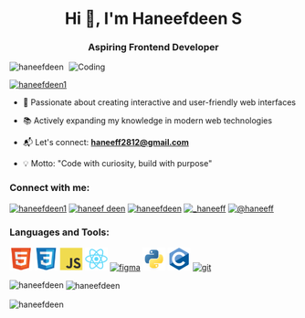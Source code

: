 <h1 align="center">Hi 👋, I'm Haneefdeen S</h1>
<h3 align="center">Aspiring Frontend Developer</h3>
<img align="right" alt="Coding" width="400" src="https://images.squarespace-cdn.com/content/v1/5769fc401b631bab1addb2ab/1541580611624-TE64QGKRJG8SWAIUS7NS/ke17ZwdGBToddI8pDm48kPoswlzjSVMM-SxOp7CV59BZw-zPPgdn4jUwVcJE1ZvWQUxwkmyExglNqGp0IvTJZamWLI2zvYWH8K3-s_4yszcp2ryTI0HqTOaaUohrI8PI6FXy8c9PWtBlqAVlUS5izpdcIXDZqDYvprRqZ29Pw0o/coding-freak.gif">

<p align="left"> <img src="https://komarev.com/ghpvc/?username=haneefdeen&label=Profile%20views&color=0e75b6&style=flat" alt="haneefdeen" /> </p>

<p align="left"> <a href="https://twitter.com/haneefdeen1" target="blank"><img src="https://img.shields.io/twitter/follow/haneefdeen1?logo=twitter&style=for-the-badge" alt="haneefdeen1" /></a> </p>

- 🚀 Passionate about creating interactive and user-friendly web interfaces

- 📚 Actively expanding my knowledge in modern web technologies

- 📬 Let's connect: **haneeff2812@gmail.com**

- 💡 Motto: "Code with curiosity, build with purpose"

<h3 align="left">Connect with me:</h3>
<p align="left">
<a href="https://twitter.com/haneefdeen1" target="blank"><img align="center" src="https://raw.githubusercontent.com/rahuldkjain/github-profile-readme-generator/master/src/images/icons/Social/twitter.svg" alt="haneefdeen1" height="30" width="40" /></a>
<a href="https://linkedin.com/in/haneef deen" target="blank"><img align="center" src="https://raw.githubusercontent.com/rahuldkjain/github-profile-readme-generator/master/src/images/icons/Social/linked-in-alt.svg" alt="haneef deen" height="30" width="40" /></a>
<a href="https://kaggle.com/haneefdeen" target="blank"><img align="center" src="https://raw.githubusercontent.com/rahuldkjain/github-profile-readme-generator/master/src/images/icons/Social/kaggle.svg" alt="haneefdeen" height="30" width="40" /></a>
<a href="https://instagram.com/_haneeff" target="blank"><img align="center" src="https://raw.githubusercontent.com/rahuldkjain/github-profile-readme-generator/master/src/images/icons/Social/instagram.svg" alt="_haneeff" height="30" width="40" /></a>
<a href="https://medium.com/@haneeff" target="blank"><img align="center" src="https://raw.githubusercontent.com/rahuldkjain/github-profile-readme-generator/master/src/images/icons/Social/medium.svg" alt="@haneeff" height="30" width="40" /></a>
</p>

<h3 align="left">Languages and Tools:</h3>
<p align="left">
  <a href="https://www.w3schools.com/html/" target="_blank" rel="noreferrer"><img src="https://raw.githubusercontent.com/devicons/devicon/master/icons/html5/html5-original.svg" alt="html5" width="40" height="40"/></a>
  <a href="https://www.w3schools.com/css/" target="_blank" rel="noreferrer"><img src="https://raw.githubusercontent.com/devicons/devicon/master/icons/css3/css3-original.svg" alt="css3" width="40" height="40"/></a>
  <a href="https://developer.mozilla.org/en-US/docs/Web/JavaScript" target="_blank" rel="noreferrer"><img src="https://raw.githubusercontent.com/devicons/devicon/master/icons/javascript/javascript-original.svg" alt="javascript" width="40" height="40"/></a>
  <a href="https://reactjs.org/" target="_blank" rel="noreferrer"><img src="https://raw.githubusercontent.com/devicons/devicon/master/icons/react/react-original.svg" alt="react" width="40" height="40"/></a>
  <a href="https://www.figma.com/" target="_blank" rel="noreferrer"><img src="https://www.vectorlogo.zone/logos/figma/figma-icon.svg" alt="figma" width="40" height="40"/></a>
  <a href="https://www.python.org" target="_blank" rel="noreferrer"><img src="https://raw.githubusercontent.com/devicons/devicon/master/icons/python/python-original.svg" alt="python" width="40" height="40"/></a>
  <a href="https://www.cprogramming.com/" target="_blank" rel="noreferrer"><img src="https://raw.githubusercontent.com/devicons/devicon/master/icons/c/c-original.svg" alt="c" width="40" height="40"/></a>
  <a href="https://git-scm.com/" target="_blank" rel="noreferrer"><img src="https://www.vectorlogo.zone/logos/git-scm/git-scm-icon.svg" alt="git" width="40" height="40"/></a>
</p>

<p><img align="left" src="https://github-readme-stats.vercel.app/api/top-langs?username=haneefdeen&show_icons=true&locale=en&layout=compact" alt="haneefdeen" /></p>

<p>&nbsp;<img align="center" src="https://github-readme-stats.vercel.app/api?username=haneefdeen&show_icons=true&locale=en" alt="haneefdeen" /></p>

<p><img align="center" src="https://github-readme-streak-stats.herokuapp.com/?user=haneefdeen&" alt="haneefdeen" /></p>

